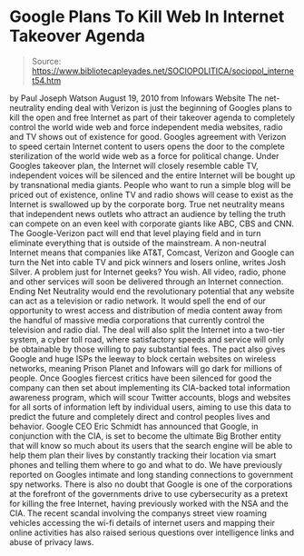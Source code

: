 # Google Plans To Kill Web In Internet Takeover Agenda

> Source: https://www.bibliotecapleyades.net/SOCIOPOLITICA/sociopol_internet54.htm

by Paul Joseph Watson
August 19, 2010
from
Infowars Website
The net-neutrality ending deal with Verizon is
just the beginning of Googles plans to kill the open and free Internet
as part of their takeover agenda to completely control the world wide web
and force independent media websites, radio and TV shows out of existence
for good.
Googles agreement with Verizon to speed certain Internet content to users
opens the door to the complete sterilization of the world wide web as a
force for political change.
Under Googles takeover plan, the Internet will
closely resemble cable TV, independent voices will be silenced and the
entire Internet will be bought up by transnational media giants.
People who want to run a simple blog will be priced out of existence, online
TV and radio shows will cease to exist as the Internet is swallowed up by
the corporate borg.
True net neutrality means that independent news
outlets who attract an audience by telling the truth can compete on an even
keel with corporate giants like ABC, CBS and CNN.
The
Google-Verizon pact will end that level playing field and in turn
eliminate everything that is outside of the mainstream.
A non-neutral Internet means that companies
like AT&T, Comcast, Verizon and Google can turn the Net into cable TV
and pick winners and losers online, writes Josh Silver.
A problem just for Internet geeks? You
wish. All video, radio, phone and other services will soon be delivered
through an Internet connection. Ending Net Neutrality would end the
revolutionary potential that any website can act as a television or
radio network.
It would spell the end of our opportunity to
wrest access and distribution of media content away from the handful of
massive media corporations that currently control the television and
radio dial.
The deal will also split the Internet into a
two-tier system, a cyber toll road, where satisfactory speeds and service
will only be obtainable by those willing to pay substantial fees.
The pact also gives Google and huge ISPs the leeway to block certain
websites on wireless networks, meaning Prison Planet and Infowars will go
dark for millions of people.
Once Googles fiercest critics have been silenced for good the company can
then set about
implementing its CIA-backed total information
awareness program, which will scour Twitter accounts, blogs and
websites for all sorts of information left by individual users, aiming to
use this data to predict the future and completely direct and control
peoples lives and behavior.
Google CEO Eric Schmidt
has announced that Google, in conjunction
with the CIA, is set to become the ultimate Big Brother entity that will
know so much about its users that the search engine will be able to help
them plan their lives by constantly tracking their location via smart
phones and telling them where to go and what to do.
We have previously reported on Googles intimate and
long
standing connections to government spy networks.
There is also no doubt that Google is one of the corporations at the
forefront of the governments
drive to use cybersecurity as a pretext for killing the free
Internet, having previously worked with
the NSA
and the CIA.
The recent scandal involving the companys street view roaming vehicles
accessing the wi-fi details of internet users and mapping their
online activities has also raised serious questions over intelligence links
and abuse of privacy laws.
